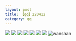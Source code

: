 ```yaml
---
layout: post
title: 【qq】220412
category: qq
---
```

![](http://rab41f8zg.hd-bkt.clouddn.com/img/bottom.png)
![](http://rab41f8zg.hd-bkt.clouddn.com/img/zeyuanximeng-220412-1.png)
![](http://rab41f8zg.hd-bkt.clouddn.com/img/zeyuanximeng-220412-2.png)
![](http://rab41f8zg.hd-bkt.clouddn.com/img/zeyuanximeng-220412-3.jpg)
![](http://rab41f8zg.hd-bkt.clouddn.com/img/zeyuanximeng-220412-4.jpg)
![](http://rab41f8zg.hd-bkt.clouddn.com/img/zeyuanximeng-220412-5.jpg)
![](http://rab41f8zg.hd-bkt.clouddn.com/img/zeyuanximeng-220412-6.jpg)
![wanshan](http://rab41f8zg.hd-bkt.clouddn.com/img/wanshan.png)
